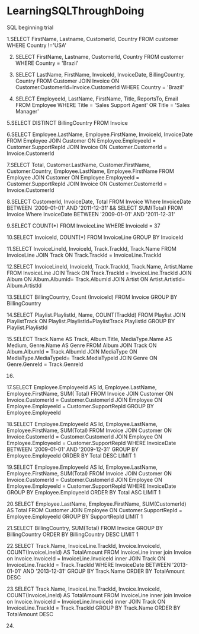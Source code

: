 # LearningSQLThroughDoing
SQL beginning trial

1.SELECT FirstName, Lastname, CustomerId, Country FROM customer
  WHERE Country !='USA'

2. SELECT FirstName, Lastname, CustomerId, Country FROM customer
   WHERE Country = 'Brazil'

3. SELECT LastName, FirstName, InvoiceId, InvoiceDate, BillingCountry, Country 
   FROM Customer JOIN Invoice ON Customer.CustomerId=Invoice.CustomerId 
   WHERE Country = 'Brazil'

4. SELECT EmployeeId, LastName, FirstName, Title, ReportsTo, Email
   FROM Employee
   WHERE Title = 'Sales Support Agent'
   OR Title = 'Sales Manager'

5.SELECT DISTINCT BillingCountry
  FROM Invoice

6.SELECT Employee.LastName, Employee.FirstName, InvoiceId, InvoiceDate
  FROM Employee 
  JOIN Customer ON Employee.EmployeeId = Customer.SupportRepId
  JOIN Invoice ON Customer.CustomerId = Invoice.CustomerId

7.SELECT Total, Customer.LastName, Customer.FirstName, Customer.Country, Employee.LastName, Employee.FirstName
  FROM Employee 
  JOIN Customer ON Employee.EmployeeId = Customer.SupportRepId
  JOIN Invoice ON Customer.CustomerId = Invoice.CustomerId

8.SELECT CustomerId, InvoiceDate, Total
  FROM Invoice
  Where InvoiceDate BETWEEN '2009-01-01' AND '2011-12-31'
  &&
  SELECT SUM(Total)
  FROM Invoice
  Where InvoiceDate BETWEEN '2009-01-01' AND '2011-12-31'
  
9.SELECT COUNT(*)
  FROM InvoiceLine
  WHERE InvoiceId = 37
  
10.SELECT InvoiceId, COUNT(*)
   FROM InvoiceLine
   GROUP BY InvoiceId
   
11.SELECT InvoiceLineId, InvoiceId, Track.TrackId, Track.Name
FROM InvoiceLine
JOIN Track
ON Track.TrackId = InvoiceLine.TrackId

12.SELECT InvoiceLineId, InvoiceId, Track.TrackId, Track.Name, Artist.Name
   FROM InvoiceLine
   JOIN Track
   ON Track.TrackId = InvoiceLine.TrackId
   JOIN Album
   ON Album.AlbumId= Track.AlbumId
   JOIN Artist
   ON Artist.ArtistId= Album.ArtistId

13.SELECT BillingCountry, Count (InvoiceId)
   FROM Invoice 
   GROUP BY BillingCountry

14.SELECT Playlist.PlaylistId, Name, COUNT(TrackId)
   FROM Playlist
   JOIN PlaylistTrack
   ON Playlist.PlaylistId=PlaylistTrack.PlaylistId
   GROUP BY Playlist.PlaylistId
  
15.SELECT Track.Name AS Track, Album.Title, MediaType.Name AS Medium, Genre.Name AS Genre
   FROM Album
   JOIN Track
   ON Album.AlbumId  = Track.AlbumId
   JOIN MediaType
   ON MediaType.MediaTypeId= Track.MediaTypeId
   JOIN Genre
   ON Genre.GenreId = Track.GenreId   

16.

17.SELECT Employee.EmployeeId AS Id, Employee.LastName, Employee.FirstName, SUM( Total)
FROM Invoice
JOIN Customer
ON Invoice.CustomerId = Customer.CustomerId
JOIN Employee
ON Employee.EmployeeId = Customer.SupportRepId
GROUP BY Employee.EmployeeId

18.SELECT Employee.EmployeeId AS Id, Employee.LastName, Employee.FirstName, SUM(Total)
FROM Invoice JOIN Customer 
ON Invoice.CustomerId = Customer.CustomerId 
JOIN Employee
ON Employee.EmployeeId = Customer.SupportRepId 
WHERE InvoiceDate 
BETWEEN '2009-01-01' AND '2009-12-31' 
GROUP BY Employee.EmployeeId
ORDER BY Total DESC LIMIT 1


19.SELECT Employee.EmployeeId AS Id, Employee.LastName, Employee.FirstName, SUM(Total)
FROM Invoice JOIN Customer 
ON Invoice.CustomerId = Customer.CustomerId 
JOIN Employee
ON Employee.EmployeeId = Customer.SupportRepId 
WHERE InvoiceDate 
GROUP BY Employee.EmployeeId
ORDER BY Total ASC LIMIT 1

20.SELECT Employee.LastName, Employee.FirstName, SUM(CustomerId) AS Total 
FROM Customer
JOIN Employee ON Customer.SupportRepId = Employee.EmployeeId
GROUP BY SupportRepId LIMIT 1

21.SELECT BillingCountry, SUM(Total)
FROM Invoice
GROUP BY BillingCountry
ORDER BY BillingCountry DESC LIMIT 1

22.SELECT 
  Track.Name,
  InvoiceLine.TrackId,
  Invoice.InvoiceId,
  COUNT(InvoiceLineId) AS TotalAmount
  FROM InvoiceLine
  inner join Invoice on Invoice.InvoiceId = InvoiceLine.InvoiceId
  inner JOIN Track ON InvoiceLine.TrackId = Track.TrackId
  WHERE InvoiceDate BETWEEN '2013-01-01' AND '2013-12-31'
  GROUP BY Track.Name 
  ORDER BY TotalAmount DESC

23.SELECT 
   Track.Name,
   InvoiceLine.TrackId,
   Invoice.InvoiceId,
   COUNT(InvoiceLineId) AS TotalAmount
   FROM InvoiceLine
   inner join Invoice on Invoice.InvoiceId = InvoiceLine.InvoiceId
   inner JOIN Track ON InvoiceLine.TrackId = Track.TrackId
   GROUP BY Track.Name 
   ORDER BY TotalAmount DESC

24.
